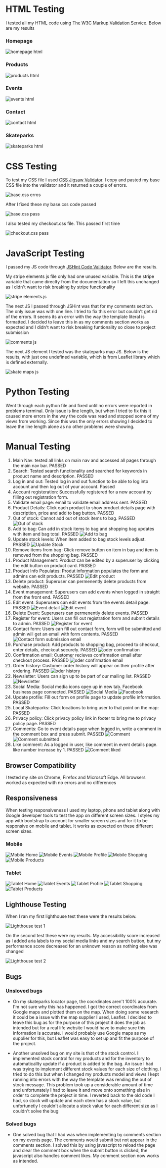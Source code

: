 # HTML Testing

I tested all my HTML code using [The W3C Markup Validation Service](https://validator.w3.org/). Below are my results

### Homepage

![homepage html](documentation/testing/html-home.PNG)

### Products

![products html](documentation/testing/html-products.PNG)

### Events

![events html](documentation/testing/html-events.PNG)

### Contact

![contact html](documentation/testing/html-contact.PNG)

### Skateparks

![skateparks html](documentation/testing/html-skate.PNG)

# CSS Testing

To test my CSS file I used [CSS Jigsaw Validator](https://jigsaw.w3.org/css-validator/validator). I copy and pasted my base CSS file into the validator and it returned a couple of errors.

![base.css erros](documentation/testing/css-errors.PNG)

After I fixed these my base.css code passed

![base.css pass](documentation/testing/css-success.PNG)

I also tested my checkout.css file. This passed first time

![checkout.css pass](documentation/testing/checkout-css-pass.PNG)

# JavaScript Testing

I passed my JS code through [JSHint Code Validator](https://jshint.com/). Below are the results.

My stripe elements js file only had one unused variable. This is the stripe variable that came direclty from the documentation so I left this unchanged as I didn't want to risk breaking by stripe functionality

![stripe elements.js](documentation/testing/stripe-elements-pass.PNG)

The next JS I passed through JSHint was that for my comments section. The only issue was with one line. I tried to fix this error but couldn't get rid of the errors. It seems its an error with the way the template literal is formatted. I decided to leave this in as my comments section works as expected and I didn't want to risk breaking funtionality so close to project submission

![comments js](documentation/testing/comment-js-errors.PNG)

The next JS element I tested was the skateparks map JS. Below is the results, with just one undefined variable, which is from Leaflet library which is defined externally.

![skate maps js](documentation/testing/maps-js.PNG)

# Python Testing

Went through each python file and fixed until no errors were reported in problems terminal. Only issue is line length, but when I tried to fix this it caused more errors in the way the code was read and stopped some of my views from working. Since this was the only errors showing I decided to leave the line length alone as no other problems were showing.

# Manual Testing

1. Main Nav: tested all links on main nav and accessed all pages through the main nav bar. PASSED
2. Search: Tested search functionality and searched for keywords in product name and description. PASSED
3. Log in and out: Tested log in and out function to be able to log into account and then log out of your account. Passed
4. Account registeration: Successfully registered for a new account by filling out registration form.
5. Validate email page: email to validate email address sent. PASSED
6. Product Details: Click each product to show product details page with description, price and add to bag button. PASSED
7. Out of stock: Cannot add out of stock items to bag. PASSED
![Out of stock](documentation/testing/out-of-stock.PNG)
8. Add to bag: Can add in stock items to bag and shopping bag updates with item and bag total. PASSED
![Add to bag](documentation/testing/update-bag.PNG)
9. Update stock levels: When item added to bag stock levels adjust. PASSED
![Update Stock](documentation/testing/update-stock.PNG)
10. Remove items from bag: Click remove button on item in bag and item is removed from the shopping bag. PASSED
11. Product Management: Product can be edited by a superuser by clicking the edit button on product card. PASSED
12. Product Info Populates: Produt information populates the form and admins can edit products. PASSED
![Edit product](documentation/testing/edit.PNG)
13. Delete product: Superuser can permenently delete products from website. PASSED
14. Event management: Superusers can add events when logged in straight from the front end. PASSED
15. Edit event: Superusers can edit events from the events detail page. PASSED
![Event detail](documentation/testing/event-detail.PNG)
![Edit event](documentation/testing/edit-event.PNG)
16. Delete Event: Superusers can permenently delete events. PASSED
17. Register for event: Users can fill out registration form and submit details to admin. PASSED
![Register for event](documentation/testing/register.PNG)
18. Contact form: Users can fill out contact form, form will be submitted and admin will get an email with form contents. PASSED
![Contact form submission email](documentation/testing/contact.PNG)
19. Purchase product: Add products to shopping bag, proceed to checkout, enter details, checkout securely. PASSED
![oder confirmation](documentation/testing/order-confirmation.PNG)
20. Confirmation email: Customer recieves confirmation email after checkout process. PASSED
![oder confirmation email](documentation/testing/order-confirmation-email.PNG)
21. Order history: Customer order history will appear on their profile after ordering. PASSED
![oder history](documentation/testing/order-history.PNG)
22. Newsletter: Users can sign up to be part of our mailing list. PASSED
![Newsletter](documentation/testing/newsletter.PNG)
23. Social Media: Social media icons open up in new tab. Facebook business page connected. PASSED
![Social Media](documentation/testing/social-media.PNG)
![Facebook](documentation/testing/facebook.PNG)
24. Update profile: Fill out form on profile page to update profile information. PASSED
25. Local Skateparks: Click locations to bring user to that point on the map: PASSED
26. Privacy policy: Click privacy policy link in footer to bring me to privacy policy page. PASSED
27. Comments: Go to event details page when logged in, write a comment in the comment box and press submit. PASSED
![Comment](documentation/testing/comment-1.PNG)
![Comment submitted](documentation/testing/comment-2.PNG)
28. Like comment: As a logged in user, like comment in event details page. like number increase by 1. PASSED
![Comment liked](documentation/testing/comment-like.PNG)


## Browser Compatibility

I tested my site on Chrome, Firefox and Microsoft Edge. All browsers worked as expected with no errors and no differences

## Responsiveness

When testing responsiveness I used my laptop, phone and tablet along with Google developer tools to test the app on different screen sizes. I styles my app with bootstrap to account for smaller screen sizes and for it to be responsive on mobile and tablet. It works as expected on these different screen sizes.

### Mobile

![Mobile Home](documentation/testing/mobile-home.PNG)
![Mobile Events](documentation/testing/mobile-events.PNG)
![Mobile Profile](documentation/testing/mobile-profile.PNG)
![Mobile Shopping](documentation/testing/mobile-shopping.PNG)
![Mobile Products](documentation/testing/mobile-products.PNG)

### Tablet

![Tablet Home](documentation/testing/tablet-home.PNG)
![Tablet Events](documentation/testing/tablet-events.PNG)
![Tablet Profile](documentation/testing/tablet-profile.PNG)
![Tablet Shopping](documentation/testing/tablet-shopping.PNG)
![Tablet Products](documentation/testing/tablet-products.PNG)

## Lighthouse Testing

When I ran my first lighthouse test these were the results below. 

![Lighthouse test 1](documentation/testing/lighthouse-test-1.PNG)

On the second test these were my results. My accessibility score increased as I added aria labels to my social media links and my search button, but my performance score decreased for an unknown reason as nothing else was changed

![Lighthouse test 2](documentation/testing/lighthouse-test-2.PNG)


## Bugs

### Unsloved bugs

- On my skateparks locator page, the coordinates aren't 100% accurate. I'm not sure why this has happened. I got the correct coordinates from Google maps and plotted them on the map. When doing some research it could be a issue with the map supplier I used, Leaflet. I decided to leave this bug as for the purpose of this project it does the job as intended but for a real life website I would have to make sure this information is accurate. I would probably use Google maps as my supplier for this, but Leaflet was easy to set up and fit the purpose of the project.

- Another unsolved bug on my site is that of the stock control. I implemented stock control for my products and for the inventory to automaticallty update if a product is added to the bag. An issue I had was trying to implement different stock values for each size of clothing. I tried to do this but when I changed my products model and views I kept running into errors with the way the template was rending the out of stock message. This problem took up a considerable amount of time and unfortunately I had to leave it and move onto something else in order to complete the project in time. I reverted back to the old code I had, so stock will update and each otem has a stock value, but unfortunetly I couldn't allocate a stock value for each different size as I couldn't solve the bug

### Solved bugs

- One solved bug that I had was when implementing by comments section on my events page. The comments would submit but not appear in the comments section. I solved this by using javascript to reload the page and clear the comment box when the submit button is clicked, the javascript also handles comment likes. My comment section now works as intended.